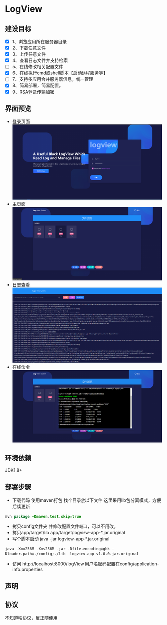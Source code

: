 ﻿# LogView


建设目标
---------
- [x] 1、浏览应用所在服务器目录<br>
- [x] 2、下载任意文件<br>
- [x] 3、上传任意文件<br>
- [x] 4、查看日志文件并支持检索<br>
- [ ] 5、在线修改相关配置文件<br>
- [x] 6、在线执行cmd或shell脚本【启动远程服务等】<br>
- [ ] 7、支持多应用合并服务器信息，统一管理<br>
- [x] 8、简易部署，简易配置。<br>
- [x] 9、RSA登录传输加密

界面预览
---------
- 登录页面
![avatar](./config/pro-image/logview-login.png)
- 主页面
![avatar](./config/pro-image/logview-index.png)
- 日志查看
![avatar](./config/pro-image/logview-detail.png)
- 在线命令
![avatar](./config/pro-image/logview-shell.png)

环境依赖
---------
JDK1.8+


部署步骤
---------
- 下载代码 使用maven打包 找个目录放以下文件 这里采用lib包分离模式，方便后续更新
```java
mvn package -Dmaven.test.skip=true
```
- 拷贝config文件夹 并修改配置文件端口，可以不用改。
- 拷贝app/target/lib  app/target/logview-app-*.jar.original
- 写个脚本启动  java -jar logview-app-*.jar.original
```jshelllanguage  
java -Xmx256M -Xms256M -jar -Dfile.encoding=gbk -Dloader.path=./config;./lib  logview-app-v1.0.0.jar.original
```
- 访问 http://localhost:8000/logView  用户名密码配置在config/application-info.properties


声明
---------


协议
---------
不知道啥协议，反正随便用


